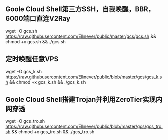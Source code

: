 ## Goole Cloud Shell第三方SSH，自我唤醒，BBR，6000端口直连V2Ray
wget -O gcs.sh https://raw.githubusercontent.com/Ellnever/public/master/gcs/gcs.sh  && chmod +x gcs.sh && ./gcs.sh

## 定时唤醒任意VPS
wget -O gcs_k.sh https://raw.githubusercontent.com/Ellnever/public/blob/master/gcs/gcs_k.sh && chmod +x gcs_k.sh && ./gcs_k.sh

## Goole Cloud Shell搭建Trojan并利用ZeroTier实现内网穿透
wget -O gcs_tro.sh https://raw.githubusercontent.com/Ellnever/public/blob/master/gcs/gcs_tro.sh && chmod +x gcs_tro.sh && ./gcs_tro.sh
